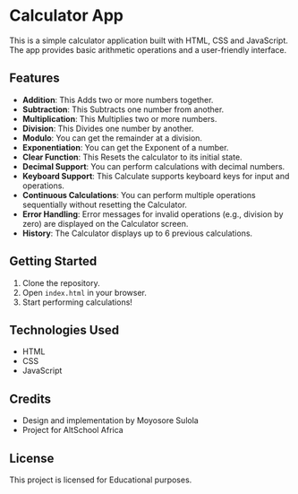 # Calculator App

This is a simple calculator application built with HTML, CSS and JavaScript. The app provides basic arithmetic operations and a user-friendly interface.

## Features

- **Addition**: This Adds two or more numbers together.
- **Subtraction**: This Subtracts one number from another.
- **Multiplication**: This Multiplies two or more numbers.
- **Division**: This Divides one number by another.
- **Modulo**: You can get the remainder at a division.
- **Exponentiation**: You can get the Exponent of a number.
- **Clear Function**: This Resets the calculator to its initial state.
- **Decimal Support**: You can perform calculations with decimal numbers.
- **Keyboard Support**: This Calculate supports keyboard keys for input and operations.
- **Continuous Calculations**: You can perform multiple operations sequentially without resetting the Calculator.
- **Error Handling**: Error messages for invalid operations (e.g., division by zero) are displayed on the Calculator screen.
- **History**: The Calculator displays up to 6 previous calculations.

## Getting Started

1. Clone the repository.
2. Open `index.html` in your browser.
3. Start performing calculations!

## Technologies Used

- HTML
- CSS
- JavaScript

## Credits

- Design and implementation by Moyosore Sulola
- Project for AltSchool Africa

## License

This project is licensed for Educational purposes.
